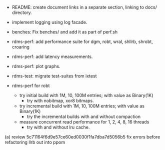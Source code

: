 * README: create document links in a separate section, linking to docs/ directory.
* implement logging using log facade.
* benches: Fix benches/ and add it as part of perf.sh
* rdms-perf: add performance suite for dgm, robt, wral, shllrb, shrobt, croaring
* rdms-perf: add latency measurements.
* rdms-perf: plot graphs.
* rdms-test: migrate test-suites from ixtest

* rdms-perf for robt
  * try initial build with 1M, 10, 100M entries; with value as Binary(1K)
    * try with nobitmap, xor8 bitmaps.
  * try incremental build with 1M, 10, 100M entries; with value as Binary(1K)
    * try the incremental builds with and without compaction
  * measure concurrent read performance for 1, 2, 4, 8, 16 threads
    * try with and without lru cache.

(a) review 5c71164f6d9e57ce60ed0030f1fa7dba7d5056b5
        fix errors before refactoring llrb out into ppom
